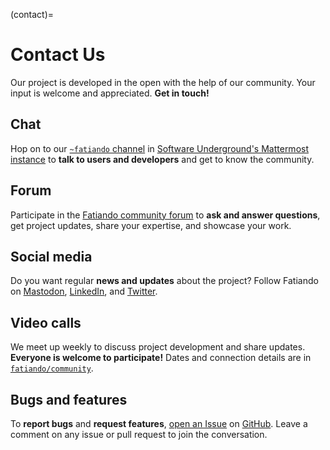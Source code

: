 (contact)=
# Contact Us

<p class="lead">
Our project is developed in the open with the help of our community.
Your input is welcome and appreciated.
<strong>Get in touch!</strong>
</p>

<div class="row text-center gy-5  justify-content-md-center">
<div class="col-sm-6">

<i class="fas fa-comments fa-4x"></i>
<h2 class="no-top-margin">Chat</h2>

Hop on to our [`~fatiando` channel][fatiando-channel] in [Software
Underground's Mattermost instance][swung-mattermost] to **talk to users and
developers** and get to know the community.

</div>
<div class="col-sm-6">

<i class="fas fa-question-circle fa-4x"></i>
<h2 class="no-top-margin">Forum</h2>

Participate in the [Fatiando community forum][forum] to **ask and answer
questions**, get project updates, share your expertise, and showcase your work.

</div>
<div class="col-sm-6">

<i class="fas fa-share-alt fa-4x"></i>
<h2 class="no-top-margin">Social media</h2>

Do you want regular **news and updates** about the project?
Follow Fatiando on
<i class="fab fa-mastodon" aria-hidden="true"></i> [Mastodon][mastodon],
<i class="fab fa-linkedin" aria-hidden="true"></i> [LinkedIn][linkedin],
and <i class="fab fa-twitter" aria-hidden="true"></i> [Twitter][twitter].

</div>
<div class="col-sm-6">

<i class="fas fa-microphone-alt fa-4x"></i>
<h2 class="no-top-margin">Video calls</h2>

We meet up weekly to discuss project development and share updates.
**Everyone is welcome to participate!**
Dates and connection details are in <i class="fab fa-github"></i>
[`fatiando/community`][notes].

</div>
<div class="col-sm-6">

<i class="fab fa-github fa-4x"></i>
<h2 class="no-top-margin">Bugs and features</h2>

To **report bugs** and **request features**, [open an Issue][bug-report] on
[GitHub][gh].
Leave a comment on any issue or pull request to join the conversation.

</div>
</div>

[mastodon]: https://fosstodon.org/@fatiando
[linkedin]: https://www.linkedin.com/company/fatiando
[twitter]: https://twitter.com/fatiandoaterra
[fatiando-channel]: https://mattermost.softwareunderground.org/swung/channels/fatiando
[swung-mattermost]: https://mattermost.softwareunderground.org
[forum]: https://github.com/orgs/fatiando/discussions
[gh]: https://github.com/fatiando
[bug-report]: https://github.com/fatiando/community/blob/main/CONTRIBUTING.md
[notes]: https://github.com/fatiando/community
